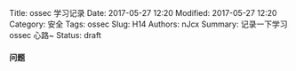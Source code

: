 Title: ossec 学习记录
Date: 2017-05-27 12:20
Modified: 2017-05-27 12:20
Category: 安全
Tags: ossec
Slug: H14
Authors: nJcx
Summary: 记录一下学习ossec 心路~
Status: draft
#### 问题